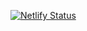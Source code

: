 [![Netlify Status](https://api.netlify.com/api/v1/badges/36bc23a2-ddad-4d21-906a-2de144174e74/deploy-status)](https://app.netlify.com/sites/mevolkan/deploys)